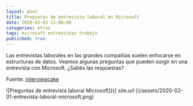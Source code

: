 ```yaml
---
layout: post
title: Preguntas de entrevista laboral en Microsoft
date: 2020-02-01 21:00:00
categories: otros
tags: microsoft entrevistas trabajo
published: true
---
```


Las entrevistas laborales en las grandes compañías suelen enfocarse en estructuras de datos. Veamos algunas preguntas que pueden surgir en una entrevista con Microsoft. ¿Sabés las respuestas?

Fuente: [interviewcake](https://www.interviewcake.com)

![Preguntas de entrevista laboral Microsoft]({{ site.url }}/assets/2020-02-01-entrevista-laboral-microsoft.png)
